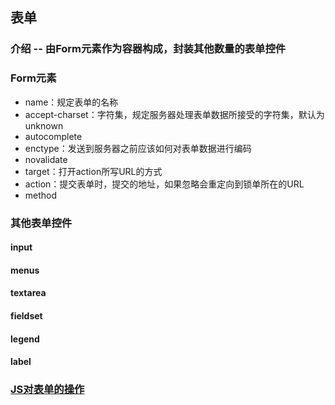 ## 表单

### 介绍 -- 由Form元素作为容器构成，封装其他数量的表单控件

### Form元素

* name：规定表单的名称
* accept-charset：字符集，规定服务器处理表单数据所接受的字符集，默认为unknown
* autocomplete
* enctype：发送到服务器之前应该如何对表单数据进行编码
* novalidate
* target：打开action所写URL的方式
* action：提交表单时，提交的地址，如果忽略会重定向到锁单所在的URL
* method

### 其他表单控件

#### input

#### menus

#### textarea

#### fieldset

#### legend

#### label

### [JS对表单的操作](/JS/js_form.md)

### 



